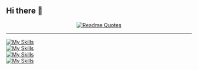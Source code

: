 ## Hi there 👋

<div align="center">
  
[![Readme Quotes](https://quotes-github-readme.vercel.app/api?type=horizontal&theme=algolia&quote=Morning%20without%20coding%20is%20a%20dwindled%20Dawn&author=Emily%20Dickinson)](https://github.com/piyushsuthar/github-readme-quotes)
  
</div>

***
[![My Skills](https://skillicons.dev/icons?i=js,html,css,jquery,py,mysql)](https://skillicons.dev) </br>
[![My Skills](https://skillicons.dev/icons?i=flask,django)](https://skillicons.dev) </br>
[![My Skills](https://skillicons.dev/icons?i=linux,ubuntu,raspberrypi)](https://skillicons.dev) </br>
[![My Skills](https://skillicons.dev/icons?i=git,github,md,notion,vscode,replit,stackoverflow,npm,yarn)](https://skillicons.dev)


<!--
**hsilan-sui/hsilan-sui** is a ✨ _special_ ✨ repository because its `README.md` (this file) appears on your GitHub profile.

Here are some ideas to get you started:

- 🔭 I’m currently working on ...
- 🌱 I’m currently learning ...
- 👯 I’m looking to collaborate on ...
- 🤔 I’m looking for help with ...
- 💬 Ask me about ...
- 📫 How to reach me: ...
- 😄 Pronouns: ...
- ⚡ Fun fact: ...
-->
